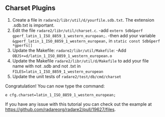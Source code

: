 ## Charset Plugins

1. Create a file in `radare2/libr/util/d/yourfile.sdb.txt`. The extension .sdb.txt is important.
2. Edit the file `radare2/libr/util/charset.c`. 
  -add `extern SdbGperf gperf_latin_1_ISO_8859_1_western_european;`.
  -then add your variable `&gperf_latin_1_ISO_8859_1_western_european,` in `static const SdbGperf *gperfs[]`
3. Update the Makefile: `radare2/libr/util/Makefile`:
  -Add `OBJS+=d/latin_1_ISO_8859_1_western_european.o`
4. Update the Makefile `radare2/libr/util/d/Makefile` to add your file name with not .sdb and not .txt in `FILES=latin_1_ISO_8859_1_western_european`
5. Update the unit tests of `radare2/test/db/cmd/charset`

Congratulation! You can now type the command:

```
e cfg.charset=latin_1_ISO_8859_1_western_european;
```

If you have any issue with this tutorial you can check out the example at https://github.com/radareorg/radare2/pull/19627/files.

